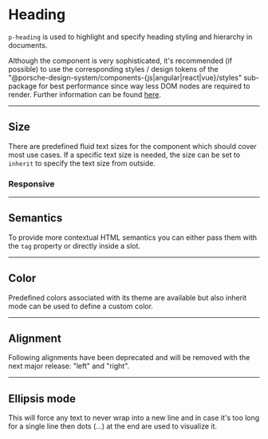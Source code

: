 # Heading

`p-heading` is used to highlight and specify heading styling and hierarchy in documents.

<Notification heading="Recommendation" state="success">
  Although the component is very sophisticated, it's recommended (if possible) to use the corresponding styles / design tokens of
the "@porsche-design-system/components-{js|angular|react|vue}/styles" sub-package for best performance since way 
less DOM nodes are required to render. Further information can be found <a href="styles/typography">here</a>.
</Notification>

<TableOfContents></TableOfContents>

---

## Size

There are predefined fluid text sizes for the component which should cover most use cases. If a specific text size is
needed, the size can be set to `inherit` to specify the text size from outside.

<Playground :markup="sizeMarkup" :config="config">
  <PlaygroundSelect v-model="size" :values="sizes" name="size"></PlaygroundSelect>
</Playground>

### Responsive

<Playground :markup="sizeResponsiveMarkup" :config="config"></Playground>

---

## Semantics

To provide more contextual HTML semantics you can either pass them with the `tag` property or directly inside a slot.

<Playground :markup="semanticsMarkup" :config="config"></Playground>

---

## Color

Predefined colors associated with its theme are available but also inherit mode can be used to define a custom color.

<Playground :markup="colorMarkup" :config="config">
  <PlaygroundSelect v-model="color" :values="colors" name="color"></PlaygroundSelect>
</Playground>

---

## Alignment

<Notification heading="Deprecation hint" state="warning">
  Following alignments have been deprecated and will be removed with the next major release: "left" and "right".
</Notification>

<Playground :markup="alignMarkup" :config="config">
  <PlaygroundSelect v-model="align" :values="aligns" name="align"></PlaygroundSelect>
</Playground>

---

## Ellipsis mode

This will force any text to never wrap into a new line and in case it's too long for a single line then dots (…) at the
end are used to visualize it.

<Playground :markup="ellipsisMarkup" :config="config"></Playground>

<script lang="ts">
import Vue from 'vue';
import Component from 'vue-class-component';
import { HEADING_SIZES, HEADING_COLORS } from './heading-utils';
import { TYPOGRAPHY_ALIGNS, TYPOGRAPHY_ALIGNS_DEPRECATED } from '../../utils';

const sentence = 'The quick brown fox jumps over the lazy dog';

@Component
export default class Code extends Vue {
  config = { themeable: true };

  size = 'large';
  sizes = HEADING_SIZES;
  get sizeMarkup() {
    const style = this.size === 'inherit' ? ' style="font-size: 5rem;"' : '';
    return `<p-heading tag="h3" size="${this.size}"${style}>${sentence}</p-heading>`;
  }

  get sizeResponsiveMarkup() {
    return `<p-heading tag="h3" size="{ base: 'medium', l: 'large' }">${sentence}</p-heading>`;
  }

  get semanticsMarkup() {
    return `<p-heading tag="h3">${sentence}</p-heading>
<p-heading><h3>${sentence}</h3></p-heading>`;
  }

  color = 'primary';
  colors = HEADING_COLORS;
  get colorMarkup() {
    const style = this.color === 'inherit' ? ' style="color: deeppink;"' : '';
    return `<p-heading tag="h3" color="${this.color}"${style}>${sentence}</p-heading>`;
  }

  align = 'center';
  aligns = TYPOGRAPHY_ALIGNS.map(item => TYPOGRAPHY_ALIGNS_DEPRECATED.includes(item) ? item + ' (deprecated)' : item);
  get alignMarkup() {
    return `<p-heading tag="h3" align="${this.align}">${sentence}</p-heading>`;
  }

  get ellipsisMarkup() {
    return `<p-heading tag="h3" ellipsis="true">Lorem ipsum dolor sit amet, consetetur sadipscing elitr, sed diam nonumy eirmod tempor invidunt ut labore et dolore magna aliquyam erat, sed diam voluptua. At vero eos et accusam et justo duo dolores et ea rebum.</p-heading>`;
  }
}
</script>
